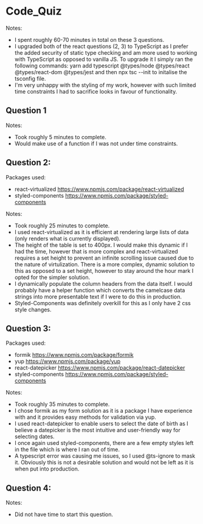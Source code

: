 # Code_Quiz
Notes:
- I spent roughly 60-70 minutes in total on these 3 questions.
- I upgraded both of the react questions (2, 3) to TypeScript as I prefer the added security of static type checking and am more used to working with TypeScript as opposed to vanilla JS. To upgrade it I simply ran the following commands: yarn add typescript @types/node @types/react @types/react-dom @types/jest and then npx tsc --init to initalise the tsconfig file.
- I'm very unhappy with the styling of my work, however with such limited time constraints I had to sacrifice looks in favour of functionality. 

## Question 1
Notes:
- Took roughly 5 minutes to complete.
- Would make use of a function if I was not under time constraints.

## Question 2:
Packages used:
- react-virtualized https://www.npmjs.com/package/react-virtualized
- styled-components https://www.npmjs.com/package/styled-components

Notes:
- Took roughly 25 minutes to complete.
- I used react-virtualized as it is efficient at rendering large lists of data (only renders what is currently displayed).
- The height of the table is set to 400px. I would make this dynamic if I had the time, however that is more complex and react-virtualized requires a set height to prevent an infinite scrolling issue caused due to the nature of virtulization. There is a more complex, dynamic solution to this as opposed to a set height, however to stay around the hour mark I opted for the simpler solution.
- I dynamically populate the column headers from the data itself. I would probably have a helper function which converts the camelcase data strings into more presentable text if I were to do this in production.
- Styled-Components was definitely overkill for this as I only have 2 css style changes.

## Question 3:
Packages used:
- formik https://www.npmjs.com/package/formik
- yup https://www.npmjs.com/package/yup
- react-datepicker https://www.npmjs.com/package/react-datepicker
- styled-components https://www.npmjs.com/package/styled-components

Notes:
- Took roughly 35 minutes to complete.
- I chose formik as my form solution as it is a package I have experience with and it provides easy methods for validation via yup.
- I used react-datepicker to enable users to select the date of birth as I believe a datepicker is the most intuitive and user-friendly way for selecting dates.
- I once again used styled-components, there are a few empty styles left in the file which is where I ran out of time.
- A typescript error was causing me issues, so I used @ts-ignore to mask it. Obviously this is not a desirable solution and would not be left as it is when put into production.

## Question 4:
Notes:
- Did not have time to start this question.

